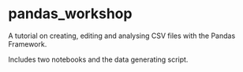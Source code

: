 # pandas_workshop
A tutorial on creating, editing and analysing CSV files with the Pandas Framework.

Includes two notebooks and the data generating script.
